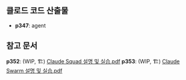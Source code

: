 ## 클로드 코드 산출물
- **p347**: agent

## 참고 문서
**p352**: (WIP, 🏗️) [Claude Squad 설명 및 실습.pdf](./here.pdf)
**p353**: (WIP, 🏗️) [Claude Swarm 설명 및 실습.pdf](./here.pdf)
